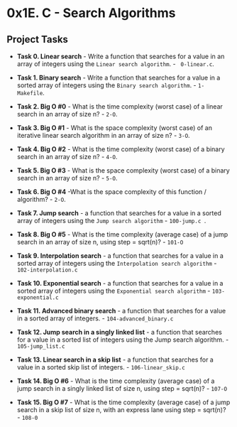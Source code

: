 # 0x1E. C - Search Algorithms

## Project Tasks 
- **Task 0. Linear search** - Write a function that searches for a value in an array of integers using the `Linear search algorithm`. - ` 0-linear.c`.

- **Task 1. Binary search** - Write a function that searches for a value in a sorted array of integers using the `Binary search algorithm`. - `1-Makefile`.

- **Task 2. Big O #0** - What is the time complexity (worst case) of a linear search in an array of size n? - `2-O`.

- **Task 3. Big O #1** - What is the space complexity (worst case) of an iterative linear search algorithm in an array of size n? - `3-O`.

- **Task 4. Big O #2** - What is the time complexity (worst case) of a binary search in an array of size n? - `4-O`.

- **Task 5. Big O #3** - What is the space complexity (worst case) of a binary search in an array of size n? - `5-O`.

- **Task 6. Big O #4** -What is the space complexity of this function / algorithm? - `2-O`.

- **Task 7. Jump search** - a function that searches for a value in a sorted array of integers using the `Jump search algorithm`  - `100-jump.c `.

- **Task 8. Big O #5** - What is the time complexity (average case) of a jump search in an array of size n, using step = sqrt(n)? - `101-O`

- **Task 9. Interpolation search** - a function that searches for a value in a sorted array of integers using the `Interpolation search algorithm` - `102-interpolation.c`

- **Task 10. Exponential search** - a function that searches for a value in a sorted array of integers using the `Exponential search algorithm` - `103-exponential.c`

- **Task 11. Advanced binary search** - a function that searches for a value in a sorted array of integers. - `104-advanced_binary.c`

- **Task 12. Jump search in a singly linked list** - a function that searches for a value in a sorted list of integers using the Jump search algorithm. - `105-jump_list.c`

- **Task 13. Linear search in a skip list** - a function that searches for a value in a sorted skip list of integers. - `106-linear_skip.c`

- **Task 14. Big O #6** - What is the time complexity (average case) of a jump search in a singly linked list of size n, using step = sqrt(n)? - `107-O`

- **Task 15. Big O #7** - What is the time complexity (average case) of a jump search in a skip list of size n, with an express lane using step = sqrt(n)? - `108-0`

